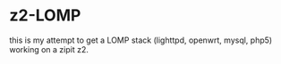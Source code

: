 # z2-LOMP
this is my attempt to get a LOMP stack (lighttpd, openwrt, mysql, php5) working on a zipit z2.
